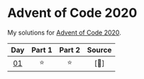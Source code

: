 # Advent of Code 2020

My solutions for [Advent of Code 2020](https://adventofcode.com/2020/). 


| Day | Part 1 | Part 2 | Source |
|:---:|:------:|:------:|:------:|
|  [01](https://adventofcode.com/2020/day/1) | :star: | :star: | [:page_facing_up:]